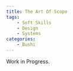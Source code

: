 ```yaml
---
title: The Art Of Scope
tags:
    - Soft Skills
    - Design
    - Systems
categories:
    - Bushi
---
```

Work in Progress.